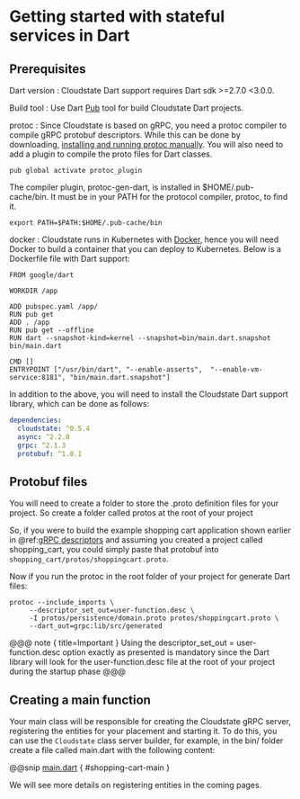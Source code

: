 # Getting started with stateful services in Dart

## Prerequisites

Dart version
: Cloudstate Dart support requires Dart sdk >=2.7.0 <3.0.0.

Build tool
: Use Dart [Pub](https://dart.dev/tools/pub/cmd) tool for build Cloudstate Dart projects.

protoc
: Since Cloudstate is based on gRPC, you need a protoc compiler to compile gRPC protobuf descriptors. While this can be done by downloading, [installing and running protoc manually](https://github.com/protocolbuffers/protobuf#protocol-compiler-installation). You will also need to add a plugin to compile the proto files for Dart classes.
```shell script
pub global activate protoc_plugin
```
The compiler plugin, protoc-gen-dart, is installed in $HOME/.pub-cache/bin. It must be in your PATH for the protocol compiler, protoc, to find it.
```shell script
export PATH=$PATH:$HOME/.pub-cache/bin
```

docker
: Cloudstate runs in Kubernetes with [Docker](https://www.docker.com/), hence you will need Docker to build a container that you can deploy to Kubernetes. Below is a Dockerfile file with Dart support:
```shell script
FROM google/dart

WORKDIR /app

ADD pubspec.yaml /app/
RUN pub get
ADD . /app
RUN pub get --offline
RUN dart --snapshot-kind=kernel --snapshot=bin/main.dart.snapshot bin/main.dart

CMD []
ENTRYPOINT ["/usr/bin/dart", "--enable-asserts",  "--enable-vm-service:8181", "bin/main.dart.snapshot"]
```

In addition to the above, you will need to install the Cloudstate Dart support library, which can be done as follows:
    
```yaml
dependencies:
  cloudstate: ^0.5.4
  async: ^2.2.0
  grpc: ^2.1.3
  protobuf: ^1.0.1
```

## Protobuf files

You will need to create a folder to store the .proto definition files for your project. So create a folder called protos at the root of your project

So, if you were to build the example shopping cart application shown earlier in @ref:[gRPC descriptors](../../features/grpc.md) and assuming you created a project called shopping_cart, you could simply paste that protobuf into `shopping_cart/protos/shoppingcart.proto`.

Now if you run the protoc in the root folder of your project for generate Dart files:

```shell script
protoc --include_imports \
     --descriptor_set_out=user-function.desc \
     -I protos/persistence/domain.proto protos/shoppingcart.proto \
     --dart_out=grpc:lib/src/generated
```

@@@ note { title=Important }
Using the descriptor_set_out = user-function.desc option exactly as presented is mandatory since the Dart library will look for the user-function.desc file at the root of your project during the startup phase
@@@

## Creating a main function

Your main class will be responsible for creating the Cloudstate gRPC server, registering the entities for your placement and starting it. To do this, you can use the `Cloudstate` class server builder, for example, in the bin/ folder create a file called main.dart with the following content:

@@snip [main.dart](/docs/src/test/dart/docs/user/gettingstarted/main.dart) { #shopping-cart-main }

We will see more details on registering entities in the coming pages.
